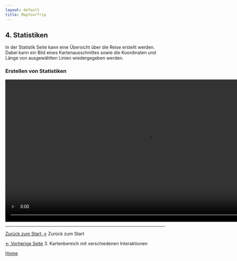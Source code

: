 ```yaml
---
layout: default
title: MapYourTrip
---
```


## 4. Statistiken
In der Statistik Seite kann eine Übersicht über die Reise erstellt werden. Dabei kann ein Bild eines Kartenausschnittes sowie die Koordinaten und Länge von ausgewählten Linien wiedergegeben werden.


### Erstellen von Statistiken

<video width="900"   controls>
  <source src="videos\StatPage_Stats.mp4" type="video/mp4">
  Dein Browser unterstützt das Video-Tag nicht.
</video>

---

[Zurück zum Start ->](index.md)  Zurück zum Start



[<- Vorherige Seite](03_MapPage.md) 3. Kartenbereich mit verschiedenen Interaktionen

[Home](index.md)
